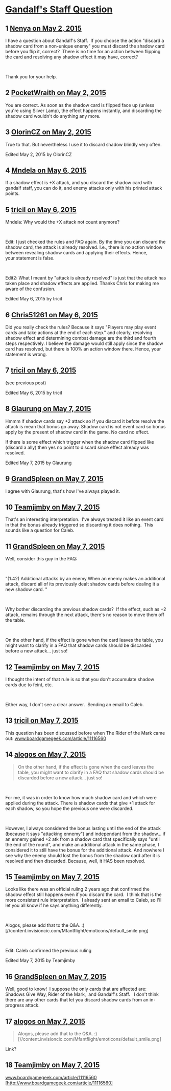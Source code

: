 # [Gandalf&#039;s Staff Question](https://community.fantasyflightgames.com/topic/174861-gandalfs-staff-question/)

## 1 [Nenya on May 2, 2015](https://community.fantasyflightgames.com/topic/174861-gandalfs-staff-question/?do=findComment&comment=1602503)

I have a question about Gandalf's Staff.  If you choose the action "discard a shadow card from a non-unique enemy" you must discard the shadow card before you flip it, correct?  There is no time for an action between flipping the card and resolving any shadow effect it may have, correct?

 

Thank you for your help.

## 2 [PocketWraith on May 2, 2015](https://community.fantasyflightgames.com/topic/174861-gandalfs-staff-question/?do=findComment&comment=1602540)

You are correct. As soon as the shadow card is flipped face up (unless you're using Silver Lamp), the effect happens instantly, and discarding the shadow card wouldn't do anything any more.

## 3 [OlorinCZ on May 2, 2015](https://community.fantasyflightgames.com/topic/174861-gandalfs-staff-question/?do=findComment&comment=1602843)

True to that. But nevertheless I use it to discard shadow blindly very often.

Edited May 2, 2015 by OlorinCZ

## 4 [Mndela on May 6, 2015](https://community.fantasyflightgames.com/topic/174861-gandalfs-staff-question/?do=findComment&comment=1609091)

If a shadow effect is +X attack, and you discard the shadow card with gandalf staff, you can do it, and enemy attacks only with his printed attack points.

## 5 [tricil on May 6, 2015](https://community.fantasyflightgames.com/topic/174861-gandalfs-staff-question/?do=findComment&comment=1609112)

Mndela: Why would the +X attack not count anymore?

 

Edit: I just checked the rules and FAQ again. By the time you can discard the shadow card, the attack is already resolved. I.e., there is no action window between revealing shadow cards and applying their effects. Hence, your statement is false.

 

Edit2: What I meant by "attack is already resolved" is just that the attack has taken place and shadow effects are applied. Thanks Chris for making me aware of the confusion.

Edited May 6, 2015 by tricil

## 6 [Chris51261 on May 6, 2015](https://community.fantasyflightgames.com/topic/174861-gandalfs-staff-question/?do=findComment&comment=1609180)

Did you really check the rules? Because it says "Players may play event cards and take actions at the end of each step." and clearly, resolving shadow effect and determining combat damage are the third and fourth steps respectively. I believe the damage would still apply since the shadow card has resolved, but there is 100% an action window there. Hence, your statement is wrong.

## 7 [tricil on May 6, 2015](https://community.fantasyflightgames.com/topic/174861-gandalfs-staff-question/?do=findComment&comment=1609191)

(see previous post)

Edited May 6, 2015 by tricil

## 8 [Glaurung on May 7, 2015](https://community.fantasyflightgames.com/topic/174861-gandalfs-staff-question/?do=findComment&comment=1609591)

Hmmm if shadow cards say +2 attack so if you discard it befote resolve the attack is mean that bonus go away. Shadow card is not event card so bonus apply by the present of shadow card in the game. No card no effect.

If there is some effect which trigger when the shadow card flipped like (discard a ally) then yes no point to discard since effect already was resolved.

Edited May 7, 2015 by Glaurung

## 9 [GrandSpleen on May 7, 2015](https://community.fantasyflightgames.com/topic/174861-gandalfs-staff-question/?do=findComment&comment=1609620)

I agree with Glaurung, that's how I've always played it.  

## 10 [Teamjimby on May 7, 2015](https://community.fantasyflightgames.com/topic/174861-gandalfs-staff-question/?do=findComment&comment=1609717)

That's an interesting interpretation.  I've always treated it like an event card in that the bonus already triggered so discarding it does nothing.  This sounds like a question for Caleb.

## 11 [GrandSpleen on May 7, 2015](https://community.fantasyflightgames.com/topic/174861-gandalfs-staff-question/?do=findComment&comment=1609733)

Well, consider this guy in the FAQ:

 

"(1.42) Additional attacks by an enemy When an enemy makes an additional attack, discard all of its previously dealt shadow cards before dealing it a new shadow card. "

 

Why bother discarding the previous shadow cards?  If the effect, such as +2 attack, remains through the next attack, there's no reason to move them off the table.  

 

On the other hand, if the effect is gone when the card leaves the table, you might want to clarify in a FAQ that shadow cards should be discarded before a new attack... just so!

## 12 [Teamjimby on May 7, 2015](https://community.fantasyflightgames.com/topic/174861-gandalfs-staff-question/?do=findComment&comment=1609763)

I thought the intent of that rule is so that you don't accumulate shadow cards due to feint, etc.

 

Either way, I don't see a clear answer.  Sending an email to Caleb.

## 13 [tricil on May 7, 2015](https://community.fantasyflightgames.com/topic/174861-gandalfs-staff-question/?do=findComment&comment=1609823)

This question has been discussed before when The Rider of the Mark came out: www.boardgamegeek.com/article/11116560

## 14 [alogos on May 7, 2015](https://community.fantasyflightgames.com/topic/174861-gandalfs-staff-question/?do=findComment&comment=1609864)

> On the other hand, if the effect is gone when the card leaves the table, you might want to clarify in a FAQ that shadow cards should be discarded before a new attack... just so!

 

For me, it was in order to know how much shadow card and which were applied during the attack. There is shadow cards that give +1 attack for each shadow, so you hope the previous one were discarded.

 

However, I always considered the bonus lasting until the end of the attack (because it says "attacking ennemy") and independant from the shadow... if an ennemy gained +2 atk from a shadow card that specifically says "until the end of the round", and make an additional attack in the same phase, I considered it to still have the bonus for the additional attack. And nowhere I see why the enemy should lost the bonus from the shadow card after it is resolved and then discarded. Because, well, it HAS been resolved.

## 15 [Teamjimby on May 7, 2015](https://community.fantasyflightgames.com/topic/174861-gandalfs-staff-question/?do=findComment&comment=1610162)

Looks like there was an official ruling 2 years ago that confirmed the shadow effect still happens even if you discard the card.  I think that is the more consistent rule interpretation.  I already sent an email to Caleb, so I'll let you all know if he says anything differently.

 

Alogos, please add that to the Q&A. :) [//content.invisioncic.com/Mfantflight/emoticons/default_smile.png]

 

Edit: Caleb confirmed the previous ruling

Edited May 7, 2015 by Teamjimby

## 16 [GrandSpleen on May 7, 2015](https://community.fantasyflightgames.com/topic/174861-gandalfs-staff-question/?do=findComment&comment=1610222)

Well, good to know!  I suppose the only cards that are affected are: Shadows Give Way, Rider of the Mark,  and Gandalf's Staff.   I don't think there are any other cards that let you discard shadow cards from an in-progress attack.

## 17 [alogos on May 7, 2015](https://community.fantasyflightgames.com/topic/174861-gandalfs-staff-question/?do=findComment&comment=1610382)

> Alogos, please add that to the Q&A. :) [//content.invisioncic.com/Mfantflight/emoticons/default_smile.png]

Link?

## 18 [Teamjimby on May 7, 2015](https://community.fantasyflightgames.com/topic/174861-gandalfs-staff-question/?do=findComment&comment=1610449)

www.boardgamegeek.com/article/11116560 [http://www.boardgamegeek.com/article/11116560]

